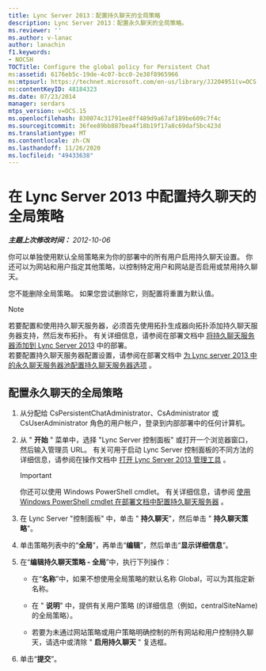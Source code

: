 ```yaml
---
title: Lync Server 2013：配置持久聊天的全局策略
description: Lync Server 2013：配置永久聊天的全局策略。
ms.reviewer: ''
ms.author: v-lanac
author: lanachin
f1.keywords:
- NOCSH
TOCTitle: Configure the global policy for Persistent Chat
ms:assetid: 6176eb5c-19de-4c07-bcc0-2e38f8965966
ms:mtpsurl: https://technet.microsoft.com/en-us/library/JJ204951(v=OCS.15)
ms:contentKeyID: 48184323
ms.date: 07/23/2014
manager: serdars
mtps_version: v=OCS.15
ms.openlocfilehash: 830074c31791ee8ff489d9a67af189be609c7f4c
ms.sourcegitcommit: 36fee89bb887bea4f18b19f17a8c69daf5bc423d
ms.translationtype: MT
ms.contentlocale: zh-CN
ms.lasthandoff: 11/26/2020
ms.locfileid: "49433638"
---
```

# <a name="configure-the-global-policy-for-persistent-chat-in-lync-server-2013"></a>在 Lync Server 2013 中配置持久聊天的全局策略

<div data-xmlns="http://www.w3.org/1999/xhtml">

<div class="topic" data-xmlns="http://www.w3.org/1999/xhtml" data-msxsl="urn:schemas-microsoft-com:xslt" data-cs="https://msdn.microsoft.com/">

<div data-asp="https://msdn2.microsoft.com/asp">



</div>

<div id="mainSection">

<div id="mainBody">

<span> </span>

_**主题上次修改时间：** 2012-10-06_

你可以单独使用默认全局策略来为你的部署中的所有用户启用持久聊天设置。 你还可以为网站和用户指定其他策略，以控制特定用户和网站是否启用或禁用持久聊天。

您不能删除全局策略。 如果您尝试删除它，则配置将重置为默认值。

<div>


> [!NOTE]  
> 若要配置和使用持久聊天服务器，必须首先使用拓扑生成器向拓扑添加持久聊天服务器支持，然后发布拓扑。 有关详细信息，请参阅在部署文档中 <A href="lync-server-2013-adding-persistent-chat-server-to-your-deployment.md">将持久聊天服务器添加到 Lync Server 2013</A> 中的部署。<BR>若要配置持久聊天服务器配置设置，请参阅在部署文档中 <A href="lync-server-2013-configure-persistent-chat-server-options-globally-or-for-persistent-chat-server-pool.md">为 Lync server 2013 中的永久聊天服务器池配置持久聊天服务器选项</A> 。



</div>

<div>

## <a name="to-configure-the-global-policy-for-persistent-chat"></a>配置永久聊天的全局策略

1.  从分配给 CsPersistentChatAdministrator、CsAdministrator 或 CsUserAdministrator 角色的用户帐户，登录到内部部署中的任何计算机。

2.  从 " **开始** " 菜单中，选择 "Lync Server 控制面板" 或打开一个浏览器窗口，然后输入管理员 URL。 有关可用于启动 Lync Server 控制面板的不同方法的详细信息，请参阅在操作文档中 [打开 Lync Server 2013 管理工具](lync-server-2013-open-lync-server-administrative-tools.md) 。
    
    <div>
    

    > [!IMPORTANT]  
    > 你还可以使用 Windows PowerShell cmdlet。 有关详细信息，请参阅 <A href="configuring-persistent-chat-server-by-using-windows-powershell-cmdlets.md">使用 Windows PowerShell cmdlet 在部署文档中配置持久聊天服务器</A> 。

    
    </div>

3.  在 Lync Server "控制面板" 中，单击 " **持久聊天**"，然后单击 " **持久聊天策略**"。

4.  单击策略列表中的“**全局**”，再单击“**编辑**”，然后单击“**显示详细信息**”。

5.  在“**编辑持久聊天策略 - 全局**”中，执行下列操作：
    
      - 在“**名称**”中，如果不想使用全局策略的默认名称 Global，可以为其指定新名称。
    
      - 在 " **说明**" 中，提供有关用户策略 (的详细信息（例如，centralSiteName) 的全局策略）。
    
      - 若要为未通过网站策略或用户策略明确控制的所有网站和用户控制持久聊天，请选中或清除 " **启用持久聊天** " 复选框。

6.  单击“**提交**”。

</div>

</div>

<span> </span>

</div>

</div>

</div>

